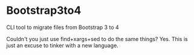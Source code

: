 # Bootstrap3to4
CLI tool to migrate files from Bootstrap 3 to 4

Couldn't you just use find+xargs+sed to do the same things?
Yes. This is just an excuse to tinker with a new language.
